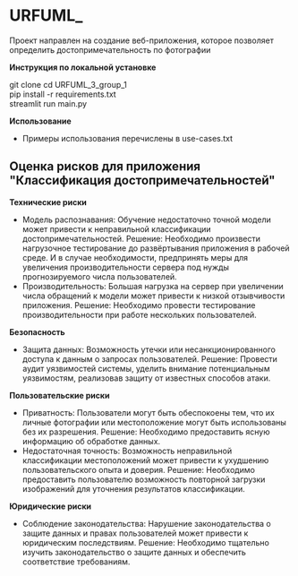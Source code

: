 # URFUML_
Проект направлен на создание веб-приложения, которое позволяет определить достопримечательность по фотографии

**Инструкция по локальной установке**

git clone 
cd URFUML_3_group_1  
pip install -r requirements.txt  
streamlit run main.py  

**Использование**
- Примеры использования перечислены в use-cases.txt

## Оценка рисков для приложения "Классификация достопримечательностей"

**Технические риски**
-  Модель распознавания: Обучение недостаточно точной модели может привести к неправильной классификации достопримечательностей.
   Решение: Необходимо произвести нагрузочное тестирование до развёртывания приложения в рабочей среде. И в случае необходимости, предпринять меры для увеличения производительности сервера под нужды прогнозируемого числа пользователей.
-  Производительность: Большая нагрузка на сервер при увеличении числа обращений к модели может привести к низкой отзывчивости приложения.
   Решение: Необходимо провести тестирование производительности при работе нескольких пользователей.

**Безопасность**
-  Защита данных: Возможность утечки или несанкционированного доступа к данным о запросах пользователей.
   Решение: Провести аудит уязвимостей системы, уделить внимание потенциальным уязвимостям, реализовав защиту от известных способов атаки.

**Пользовательские риски**
-  Приватность: Пользователи могут быть обеспокоены тем, что их личные фотографии или местоположение могут быть использованы без их разрешения.
   Решение: Необходимо предоставить ясную информацию об обработке данных.
-  Недостаточная точность: Возможность неправильной классификации местоположений может привести к ухудшению пользовательского опыта и доверия.
   Решение: Необходимо предоставить пользователю возможность повторной загрузки изображений для уточнения результатов классификации.

**Юридические риски**
-  Соблюдение законодательства: Нарушение законодательства о защите данных и правах пользователей может привести к юридическим последствиям.
   Решение: Необходимо тщательно изучить законодательство о защите данных и обеспечить соответствие требованиям.
